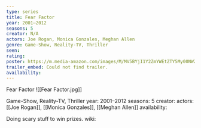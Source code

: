 ```yaml
---
type: series
title: Fear Factor
year: 2001–2012
seasons: 5
creator: N/A
actors: Joe Rogan, Monica Gonzales, Meghan Allen
genre: Game-Show, Reality-TV, Thriller
seen:
rating: 
poster: https://m.media-amazon.com/images/M/MV5BYjI1Y2ZmYWEtZTY5My00NWZhLWJiNjItMmI1Mzk1ODRiMzcxXkEyXkFqcGdeQXVyMTE1MTYxMzk2._V1_SX300.jpg
trailer_embed: Could not find trailer.
availability:
---
```

Fear Factor
![[Fear Factor.jpg]]

Game-Show, Reality-TV, Thriller
year: 2001–2012
seasons: 5
creator: 
actors: [[Joe Rogan]], [[Monica Gonzales]], [[Meghan Allen]]
availability:

Doing scary stuff to win prizes.
wiki: 


